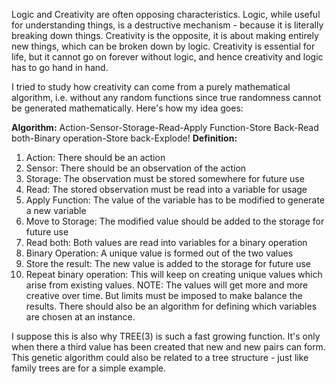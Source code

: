 Logic and Creativity are often opposing characteristics. Logic, while useful for understanding things, is a destructive mechanism - because it is literally breaking down things. Creativity is the opposite, it is about making entirely new things, which can be broken down by logic. Creativity is essential for life, but it cannot go on forever without logic, and hence creativity and logic has to go hand in hand. 

I tried to study how creativity can come from a purely mathematical algorithm, i.e. without any random functions since true randomness cannot be generated mathematically. Here's how my idea goes:

**Algorithm:** Action-Sensor-Storage-Read-Apply Function-Store Back-Read both-Binary operation-Store back-Explode!
**Definition:**
1. Action: There should be an action
2. Sensor: There should be an observation of the action
3. Storage: The observation must be stored somewhere for future use
4. Read: The stored observation must be read into a variable for usage
5. Apply Function: The value of the variable has to be modified to generate a new variable
6. Move to Storage: The modified value should be added to the storage for future use
7. Read both: Both values are read into variables for a binary operation
8. Binary Operation: A unique value is formed out of the two values
9. Store the result: The new value is added to the storage for future use
10. Repeat binary operation:  This will keep on creating unique values which arise from existing values.
NOTE: The values will get more and more creative over time. But limits must be imposed to make balance the results. There should also be an algorithm for defining which variables are chosen at an instance.

I suppose this is also why TREE(3) is such a fast growing function. It's only when there a third value has been created that new and new pairs can form. This genetic algorithm could also be related to a tree structure - just like family trees are for a simple example.